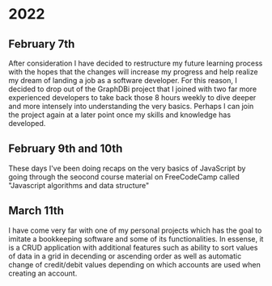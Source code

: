 # 2022

## February 7th

After consideration I have decided to restructure my future learning process with the hopes that the changes will increase my progress and help realize my dream of landing a job as a software developer.
For this reason, I decided to drop out of the GraphDBi project that I joined with two far more experienced developers to take back those 8 hours weekly to dive deeper and more intensely into understanding the very basics.
Perhaps I can join the project again at a later point once my skills and knowledge has developed.

## February 9th and 10th

These days I've been doing recaps on the very basics of JavaScript by going through the seocond course material on FreeCodeCamp called "Javascript algorithms and data structure"

## March 11th

I have come very far with one of my personal projects which has the goal to imitate a bookkeeping software and some of its functionalities. In essense, it is a CRUD application with additional features such as ability to sort values of data in a grid in decending or ascending order as well as automatic change of credit/debit values depending on which accounts are used when creating an account.

